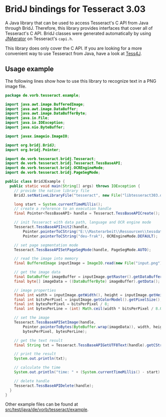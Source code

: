 # BridJ bindings for Tesseract 3.03

A Java library that can be used to access Tesseract's C API from Java through
BridJ. Therefore, this library provides interfaces that cover all of Tesseract's
C API. BridJ classes were generated automatically by using
[JNAerator](https://code.google.com/p/jnaerator/) on Tesseract's `capi.h`.

This library does only cover the C API. If you are looking for a more convenient
way to use Tesseract from Java, have a look at
[Tess4J](http://tess4j.sourceforge.net/).

## Usage example

The following lines show how to use this library to recognize text in a PNG
image file.

~~~ java
package de.vorb.tesseract.example;

import java.awt.image.BufferedImage;
import java.awt.image.DataBuffer;
import java.awt.image.DataBufferByte;
import java.io.File;
import java.io.IOException;
import java.nio.ByteBuffer;

import javax.imageio.ImageIO;

import org.bridj.BridJ;
import org.bridj.Pointer;

import de.vorb.tesseract.bridj.Tesseract;
import de.vorb.tesseract.bridj.Tesseract.TessBaseAPI;
import de.vorb.tesseract.bridj.OCREngineMode;
import de.vorb.tesseract.bridj.PageSegMode;

public class BridJExample {
  public static void main(String[] args) throws IOException {
    // provide the native library file
    BridJ.setNativeLibraryFile("tesseract", new File("libtesseract303.dll"));

    long start = System.currentTimeMillis();
    // create a reference to an execution handle
    final Pointer<TessBaseAPI> handle = Tesseract.TessBaseAPICreate();

    // init Tesseract with data path, language and OCR engine mode
    Tesseract.TessBaseAPIInit2(handle,
        Pointer.pointerToCString("E:\\Masterarbeit\\Ressourcen\\tessdata"),
        Pointer.pointerToCString("deu-frak"), OCREngineMode.DEFAULT);

    // set page segmentation mode
    Tesseract.TessBaseAPISetPageSegMode(handle, PageSegMode.AUTO);

    // read the image into memory
    final BufferedImage inputImage = ImageIO.read(new File("input.png"));

    // get the image data
    final DataBuffer imageBuffer = inputImage.getRaster().getDataBuffer();
    final byte[] imageData = ((DataBufferByte) imageBuffer).getData();

    // image properties
    final int width = inputImage.getWidth(), height = inputImage.getHeight();
    final int bitsPerPixel = inputImage.getColorModel().getPixelSize();
    final int bytesPerPixel = bitsPerPixel / 8;
    final int bytesPerLine = (int) Math.ceil(width * bitsPerPixel / 8.0);

    // set the image
    Tesseract.TessBaseAPISetImage(handle,
        Pointer.pointerToBytes(ByteBuffer.wrap(imageData)), width, height,
        bytesPerPixel, bytesPerLine);

    // get the text result
    final String txt = Tesseract.TessBaseAPIGetUTF8Text(handle).getCString();

    // print the result
    System.out.println(txt);

    // calculate the time
    System.out.println("time: " + (System.currentTimeMillis() - start) + "ms");

    // delete handle
    Tesseract.TessBaseAPIDelete(handle);
  }
}
~~~

Other example files can be found at
[src/test/java/de/vorb/tesseract/example][1].

[1]: https://github.com/pvorb/jtesseract/tree/master/src/test/java/de/vorb/tesseract/example
